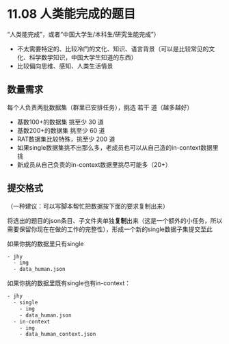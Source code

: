 # 11.08  人类能完成的题目

“人类能完成”，或者“中国大学生/本科生/研究生能完成”）
- 不太需要特定的、比较冷门的文化、知识、语言背景（可以是比较常见的文化、科学数学知识，中国大学生知道的东西）
- 比较偏向思维、感知、人类生活情景

## 数量需求

每个人负责两批数据集（群里已安排任务），挑选 若干 道（越多越好）

- 基数100+的数据集 挑至少 30 道
- 基数200+的数据集 挑至少 60 道
- RAT数据集比较特殊，挑至少 200 道
- 如果single数据集挑不出那么多，老成员也可以从自己造的in-context数据里挑
- 新成员从自己负责的in-context数据里挑尽可能多（20+）


## 提交格式

（一种建议：可以写脚本帮忙把数据按下面的要求复制出来）

将选出的题目的json条目、子文件夹单独**复制**出来（这是一个额外的小任务，所以需要保留你现在在做的工作的完整性），形成一个新的single数据子集提交至此

如果你挑的数据里只有single

```txt
- jhy
  - img
  - data_human.json
```

如果你挑的数据里既有single也有in-context：

```txt
- jhy
  - single
    - img
    - data_human.json
  - in-context
    - img
    - data_human_context.json
```

